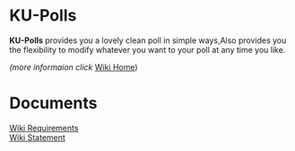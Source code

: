 # KU-Polls
**KU-Polls** provides you a lovely clean poll in simple ways,Also provides you the flexibility to modify whatever you want to your poll at any time you like.

*(more informaion click* [Wiki Home](/ku-polls/../../wiki/Home))

# Documents
[Wiki Requirements](/ku-polls/../../wiki/Requirements)  
[Wiki Statement](/ku-polls/../../wiki/Vision%20Statements)   

